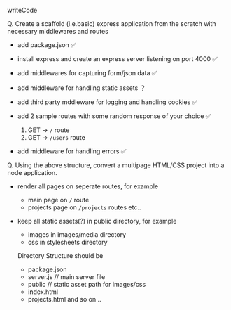 writeCode

Q. Create a scaffold (i.e.basic) express application from the scratch with necessary middlewares and routes

- add package.json ✅
- install express and create an express server listening on port 4000 ✅
- add middlewares for capturing form/json data ✅
- add middleware for handling static assets ？
- add third party mddleware for logging and handling cookies ✅
- add 2 sample routes with some random response of your choice ✅

  1. GET -> `/` route
  2. GET -> `/users` route

- add middleware for handling errors ✅

Q. Using the above structure, convert a multipage HTML/CSS project into a node application.

- render all pages on seperate routes, for example
  - main page on `/` route
  - projects page on `/projects` routes etc..
- keep all static assets(?) in public directory, for example

  - images in images/media directory
  - css in stylesheets directory

  Directory Structure should be

  - package.json
  - server.js // main server file
  - public // static asset path for images/css
  - index.html
  - projects.html and so on ..
